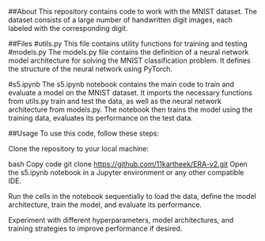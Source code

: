 ##About
This repository contains code to work with the MNIST dataset. The dataset consists of a large number of handwritten digit images, each labeled with the corresponding digit.

##Files
#utils.py
This file contains utility functions for training and testing
#models.py
The models.py file contains the definition of a neural network model architecture for solving the MNIST classification problem. It defines the structure of the neural network using PyTorch.

#s5.ipynb
The s5.ipynb notebook contains the main code to train and evaluate a model on the MNIST dataset. It imports the necessary functions from utils.py train and test the data, as well as the neural network architecture from models.py. The notebook then trains the model using the training data, evaluates its performance on the test data.

##Usage
To use this code, follow these steps:

Clone the repository to your local machine:

bash
Copy code
git clone https://github.com/11kartheek/ERA-v2.git
Open the s5.ipynb notebook in a Jupyter environment or any other compatible IDE.

Run the cells in the notebook sequentially to load the data, define the model architecture, train the model, and evaluate its performance.

Experiment with different hyperparameters, model architectures, and training strategies to improve performance if desired.


